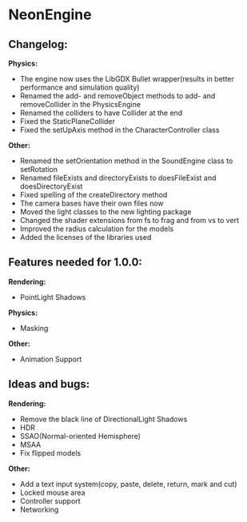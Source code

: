 # NeonEngine

## Changelog:

**Physics:**
- The engine now uses the LibGDX Bullet wrapper(results in better performance and simulation quality)
- Renamed the add- and removeObject methods to add- and removeCollider in the PhysicsEngine
- Renamed the colliders to have Collider at the end
- Fixed the StaticPlaneCollider
- Fixed the setUpAxis method in the CharacterController class

**Other:**
- Renamed the setOrientation method in the SoundEngine class to setRotation
- Renamed fileExists and directoryExists to doesFileExist and doesDirectoryExist
- Fixed spelling of the createDirectory method
- The camera bases have their own files now
- Moved the light classes to the new lighting package
- Changed the shader extensions from fs to frag and from vs to vert
- Improved the radius calculation for the models
- Added the licenses of the libraries used

## Features needed for 1.0.0:

**Rendering:**
- PointLight Shadows

**Physics:**
- Masking

**Other:**
- Animation Support

## Ideas and bugs:

**Rendering:**
- Remove the black line of DirectionalLight Shadows
- HDR
- SSAO(Normal-oriented Hemisphere)
- MSAA
- Fix flipped models

**Other:**
- Add a text input system(copy, paste, delete, return, mark and cut)
- Locked mouse area
- Controller support
- Networking